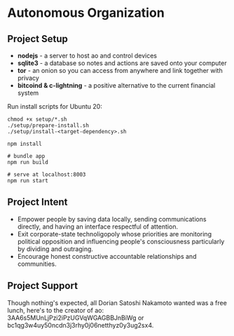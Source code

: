 # Autonomous Organization
## Project Setup
- **nodejs** - a server to host ao and control devices
- **sqlite3** - a database so notes and actions are saved onto your computer
- **tor** - an onion so you can access from anywhere and link together with privacy
- **bitcoind & c-lightning** - a positive alternative to the current financial system

Run install scripts for Ubuntu 20:
```
chmod +x setup/*.sh
./setup/prepare-install.sh
./setup/install-<target-dependency>.sh

npm install

# bundle app
npm run build

# serve at localhost:8003
npm run start
```

## Project Intent
- Empower people by saving data locally, sending communications directly, and having an interface respectful of attention.
- Exit corporate-state technoligopoly whose priorities are monitoring political opposition and influencing people's consciousness particularly by dividing and outraging.
- Encourage honest constructive accountable relationships and communities.  

## Project Support
Though nothing's expected, all Dorian Satoshi Nakamoto wanted was a free lunch, here's to the creator of ao: 3AA6s5MUnLjPzi2iPzUGVqWGAGBBJnBiWg or bc1qg3w4uy50ncdn3j3rhy0j06netthyz0y3ug2sx4.
